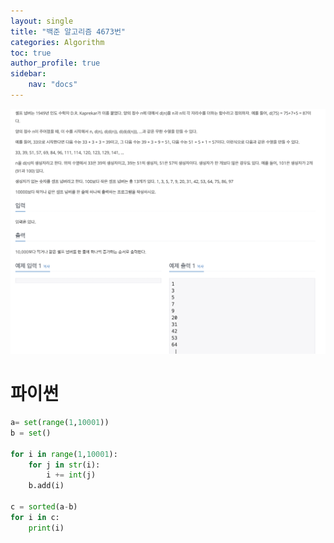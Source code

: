 ```yaml
---
layout: single
title: "백준 알고리즘 4673번"
categories: Algorithm
toc: true
author_profile: true
sidebar:
    nav: "docs"
---
```

![3](/images/2022-10-21-Algorithm3/3.png)

# 파이썬
```python
a= set(range(1,10001))
b = set()

for i in range(1,10001):
    for j in str(i):
        i += int(j)
    b.add(i)
        
c = sorted(a-b)
for i in c:
    print(i)
```